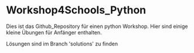 # Workshop4Schools_Python

Dies ist das Github_Repository für einen python Workshop.
Hier sind einige kleine Übungen für Anfänger enthalten.

Lösungen sind im Branch 'solutions' zu finden